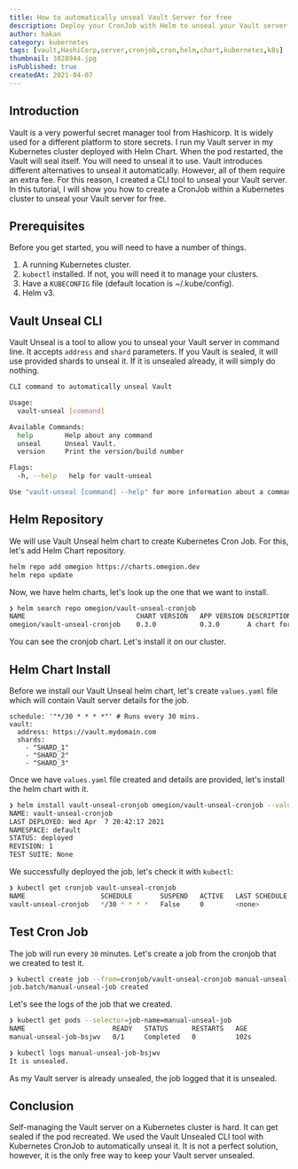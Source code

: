 ```yaml
---
title: How to automatically unseal Vault Server for free
description: Deploy your CronJob with Helm to unseal your Vault server for free with Kubernetes.
author: hakan
category: kubernetes
tags: [vault,HashiCorp,server,cronjob,cron,helm,chart,kubernetes,k8s]
thumbnail: 3828944.jpg
isPublished: true
createdAt: 2021-04-07
---
```


## Introduction

Vault is a very powerful secret manager tool from Hashicorp. It is widely used
for a different platform to store secrets. I run my Vault server in my
Kubernetes cluster deployed with Helm Chart. When the pod restarted, the Vault
will seal itself. You will need to unseal it to use. Vault introduces different
alternatives to unseal it automatically. However, all of them require an extra
fee. For this reason, I created a CLI tool to unseal your Vault server. In this
tutorial, I will show you how to create a CronJob within a Kubernetes cluster to
unseal your Vault server for free.

## Prerequisites

Before you get started, you will need to have a number of things.

1. A running Kubernetes cluster.
2. `kubectl` installed. If not, you will need it to manage your clusters.
3. Have a `KUBECONFIG` file (default location is ~/.kube/config).
4. Helm v3.

## Vault Unseal CLI

Vault Unseal is a tool to allow you to unseal your Vault server in command line.
It accepts `address` and `shard` parameters. If you Vault is sealed, it will use
provided shards to unseal it. If it is unsealed already, it will simply do
nothing.

```bash
CLI command to automatically unseal Vault

Usage:
  vault-unseal [command]

Available Commands:
  help        Help about any command
  unseal      Unseal Vault.
  version     Print the version/build number

Flags:
  -h, --help   help for vault-unseal

Use "vault-unseal [command] --help" for more information about a command.
```

## Helm Repository

We will use Vault Unseal helm chart to create Kubernetes Cron Job. For this,
let's add Helm Chart repository.

```bash
helm repo add omegion https://charts.omegion.dev
helm repo update
```

Now, we have helm charts, let's look up the one that we want to install.

```bash
❯ helm search repo omegion/vault-unseal-cronjob
NAME                        	CHART VERSION	APP VERSION	DESCRIPTION
omegion/vault-unseal-cronjob	0.3.0        	0.3.0      	A chart for unseal Vault cron job
```

You can see the cronjob chart. Let's install it on our cluster.

## Helm Chart Install

Before we install our Vault Unseal helm chart, let's create `values.yaml` file
which will contain Vault server details for the job.

```yaml[values.yaml]
schedule: '"*/30 * * * *"' # Runs every 30 mins.
vault:
  address: https://vault.mydomain.com
  shards:
    - "SHARD_1"
    - "SHARD_2"
    - "SHARD_3"
```

Once we have `values.yaml` file created and details are provided, let's install
the helm chart with it.

```bash
❯ helm install vault-unseal-cronjob omegion/vault-unseal-cronjob --values values.yaml
NAME: vault-unseal-cronjob
LAST DEPLOYED: Wed Apr  7 20:42:17 2021
NAMESPACE: default
STATUS: deployed
REVISION: 1
TEST SUITE: None
```

We successfully deployed the job, let's check it with `kubectl`:

```bash
❯ kubectl get cronjob vault-unseal-cronjob
NAME                   SCHEDULE       SUSPEND   ACTIVE   LAST SCHEDULE   AGE
vault-unseal-cronjob   */30 * * * *   False     0        <none>          54s
```

## Test Cron Job

The job will run every `30` minutes. Let's create a job from the cronjob that we
created to test it.

```bash
❯ kubectl create job --from=cronjob/vault-unseal-cronjob manual-unseal-job
job.batch/manual-unseal-job created
```

Let's see the logs of the job that we created.

```bash
❯ kubectl get pods --selector=job-name=manual-unseal-job
NAME                      READY   STATUS      RESTARTS   AGE
manual-unseal-job-bsjwv   0/1     Completed   0          102s

❯ kubectl logs manual-unseal-job-bsjwv                    
It is unsealed.
```

As my Vault server is already unsealed, the job logged that it is unsealed.

## Conclusion

Self-managing the Vault server on a Kubernetes cluster is hard. It can get
sealed if the pod recreated. We used the Vault Unsealed CLI tool with Kubernetes
CronJob to automatically unseal it. It is not a perfect solution, however, it is
the only free way to keep your Vault server unsealed.
